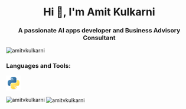 <h1 align="center">Hi 👋, I'm Amit Kulkarni</h1>
<h3 align="center">A passionate AI apps developer and Business Advisory Consultant</h3>

<p align="left"> <img src="https://komarev.com/ghpvc/?username=amitvkulkarni&label=Profile%20views&color=0e75b6&style=flat" alt="amitvkulkarni" /> </p>


<p align="left">
</p>

<h3 align="left">Languages and Tools:</h3>
<p align="left"> <a href="https://www.python.org" target="_blank" rel="noreferrer"> <img src="https://raw.githubusercontent.com/devicons/devicon/master/icons/python/python-original.svg" alt="python" width="40" height="40"/> </a> </p>

<p><img align="left" src="https://github-readme-stats.vercel.app/api/top-langs?username=amitvkulkarni&show_icons=true&locale=en&layout=compact" alt="amitvkulkarni" /></p>

<p>&nbsp;<img align="center" src="https://github-readme-stats.vercel.app/api?username=amitvkulkarni&show_icons=true&locale=en" alt="amitvkulkarni" /></p>

